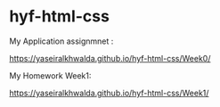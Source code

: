 # hyf-html-css


My Application assignmnet :

https://yaseiralkhwalda.github.io/hyf-html-css/Week0/

My Homework Week1:

https://yaseiralkhwalda.github.io/hyf-html-css/Week1/

